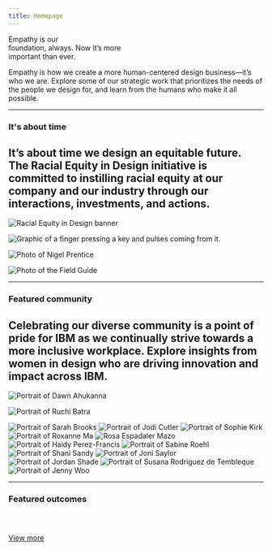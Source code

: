 ```yaml
---
title: Homepage
---
```


<title-block fade="true">
Empathy is our<br/>foundation, always.
<span>Now it’s more<br/>important than ever.</span>
</title-block>

<grid background="gray-10">
<column lg="8" md="5">

<p size="xl">Empathy is how we create a more human-centered design business—it’s who we are. Explore some of our strategic work that prioritizes the needs of the people we design for, and learn from the humans who make it all possible.</p>

<icon name="PlexArrowDown"></icon>

</column>
</grid>

<!-- REiD start -->

<grid>
<column lg="16">

<hr>

</column>
<column lg="4" md="5">

### It's about time

</column>
<column lg="7" md="5">

## It’s about time we design an equitable future. The Racial Equity in Design initiative is committed to instilling racial equity at our company and our industry through our interactions, investments, and actions.

</column>

<column lg="12" offset_lg="4">

<tile
    href="https://www.ibm.com/design/racial-equity-in-design"
    new_window="false"
    size="lg"
    background="#373737"
    dark="false"
    title="Racial Equity in Design">
<img src="images/REiD_Home_LANDING.png" alt="Racial Equity in Design banner"/>
</tile>

</column>
<column lg="4" md="4" offset_lg="4">

<tile
    href="https://www.ibm.com/design/racial-equity-in-design/our-call-to-action"
    dark="false"
    title="Our call to action">
<img src="images/REiD_Call_to_action_LANDING.png" alt="Graphic of a finger pressing a key and pulses coming from it."/>
</tile>

</column>
<column lg="4" md="4">

<tile
    href="https://www.ibm.com/design/racial-equity-in-design/podcast/its-about-time"
    dark="false"
    title="Podcast: It’s about time">
<img src="images/REiD_podcast_LANDING.png" alt="Photo of Nigel Prentice"/>
</tile>

</column>
<column lg="4" md="4" offset_lg="0"  offset_md="4">

<tile
    href="https://www.ibm.com/design/racial-equity-in-design/field-guide"
    dark="false"
    title="Field Guide">
<img src="images/REiD_field_guide_LANDING.png" alt="Photo of the Field Guide"/>
</tile>

</column>
</grid>

<grid background="gray-10" classname="background--tight">
<column lg="16">

<hr>

</column>

<!-- Featured Community Start -->

<column lg="4" md="5">

### Featured community

</column>

<column lg="7" md="5">

## Celebrating our diverse community is a point of pride for IBM as we continually strive towards a more inclusive workplace. Explore insights from women in design who are driving innovation and impact across IBM.

</column>
</grid>

<grid>
<column lg="4" md="4" offset_lg="4">

<tile
    href="/community/Dawn/"
    title="Dawn Ahukanna"
    icon="arrowRight">
<img src="community/Dawn/608x608.jpg" alt="Portrait of Dawn Ahukanna" />
</tile>

</column>

<column lg="4" md="4">

<tile
    href="/community/Ruchi/"
    title="Ruchi Batra"
    icon="arrowRight">
<img src="community/Ruchi/608x608.jpg" alt="Portrait of Ruchi Batra" />
</tile>

</column>

<column lg="4" md="4">
<tile
    href="/community/SarahB/"
    title="Sarah Brooks"
    icon="arrowRight">
<img src="community/SarahB/608x608.jpg" alt="Portrait of Sarah Brooks" />
</tile>
</column>

<column lg="4" md="4" offset_lg="4">
<tile
    href="/community/Jodi/"
    title="Jodi Cutler"
    icon="arrowRight">
<img src="community/Jodi/608x608.jpg" alt="Portrait of Jodi Cutler" />
</tile>
</column>

<column lg="4" md="4">
<tile
    href="/community/Sophie/"
    title="Sophie Kirk"
    icon="arrowRight">
<img src="community/Sophie/608x608.jpg" alt="Portrait of Sophie Kirk" />
</tile>
</column>

<column lg="4" md="4">
<tile
    href="/community/Roxanne/"
    title="Roxanne Ma"
    icon="arrowRight">
<img src="community/Roxanne/608x608.jpg" alt="Portrait of Roxanne Ma" />
</tile>
</tile>
</column>

<column lg="4" md="4" offset_lg="4">
<tile
    href="/community/Rosa/"
    title="Rosa Espadaler Mazo"
    icon="arrowRight">
<img src="community/Rosa/608x608.jpg" alt="Rosa Espadaler Mazo" />
</tile>
</tile>
</column>

<column lg="4" md="4">
<tile
    href="/community/Haidy/"
    title="Haidy Perez-Francis"
    icon="arrowRight">
<img src="community/Haidy/608x608.jpg" alt="Portrait of Haidy Perez-Francis" />
</tile>
</column>

<column lg="4" md="4" >
<tile
    href="/community/Sabine/"
    title="Sabine Roehl"
    icon="arrowRight">
<img src="community/Sabine/608x608.jpg" alt="Portrait of Sabine Roehl" />
</tile>
</column>

<column lg="4" md="4" offset_lg="4">
<tile
    href="/community/Shani/"
    title="Shani Sandy"
    icon="arrowRight">
<img src="community/Shani/608x608.jpg" alt="Portrait of Shani Sandy" />
</tile>
</column>

<column lg="4" md="4" >
<tile
    href="/community/Joni/"
    title="Joni Saylor"
    icon="arrowRight">
<img src="community/Joni/608x608.jpg" alt="Portrait of Joni Saylor" />
</tile>
</column>

<column lg="4" md="4" >
<tile
    href="/community/Jordan/"
    title="Jordan Shade"
    icon="arrowRight">
<img src="community/Jordan/608x608.jpg" alt="Portrait of Jordan Shade" />
</tile>
</column>

<column lg="4" md="4" offset_lg="4">
<tile
    href="/community/Susana/"
    title="Susana Rodriguez de Tembleque"
    icon="arrowRight">
<img src="community/Susana/608x608.jpg" alt="Portrait of Susana Rodriguez de Tembleque" />
</tile>
</column>

<column lg="4" md="4">
<tile
    href="/community/Jenny/"
    title="Jenny Woo"
    icon="arrowRight">
<img src="community/Jenny/608x608.jpg" alt="Portrait of Jenny Woo" />
</tile>
</column>

</grid>

<grid background="gray-10">
<column lg="16">

<hr>

</column>

<!-- Featured Community End -->

<!-- Outcomes Start -->

<column lg="4">

### Featured outcomes

</column>

<column lg="4" md="4">

<tile title_size="small"
    href="/impact/quantum/"
    title="Gallery: Quantum computing">
<img src="images/Image_1.jpg" alt="" />
</tile>

</column>
<column lg="4" md="4">

<tile title_size="small"
    href="https://www.youtube.com/watch?v=yrI8S1906Ug"
    title="Video: Building a security operations center on wheels">
<img src="images/Image_2.jpg" alt=""/>
</tile>

</column>
<column lg="4" md="4" offset_lg="0"  offset_md="4">

<tile title_size="small"
    href="https://www.tdc.org/competitions/typeface-design-2018/"
    title="2018 Typeface design competition: Plex wins Judges’ Choice">
<img src="images/Image_3.jpg" alt=""/>
</tile>

</column>
<column lg="4" offset_lg="12" text_align="right">

[View more](/impact/)

</column>

</grid>

<!-- Outcomes End -->
